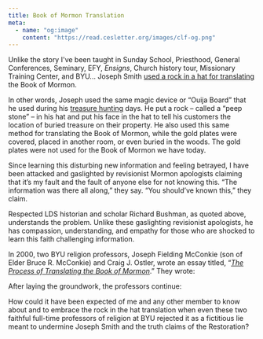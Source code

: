 ```yaml
---
title: Book of Mormon Translation
meta:
  - name: "og:image"
    content: "https://read.cesletter.org/images/clf-og.png"
---
```


<RedTitleBar
  title="Book of Mormon Translation"
  subtitle="Concerns & Questions"
/>

<QuoteWithReference
  quote="I will begin by saying that we still have pictures on our Ward bulletin boards of Joseph Smith with the Gold Plates in front of him. That has become an irksome point and I think it is something the church should pay attention to. Because anyone who studies the history knows that is not what happened. There is no church historian who says that is what happened and yet it is being propagated by the church and it feeds into the notion that the church is trying to cover up embarrassing episodes and is sort of prettifying its own history.
  So, I think we ought to just stop that immediately. I am not sure we need a lot of pictures in our chapels of Joseph looking into his hat, but we certainly should tell our children that is how it worked... It’s weird. It’s a weird picture. It implies it’s like darkening a room when we show slides. It implies that there is an image appearing in that stone and the light would make it more difficult to see that image. So, that implies a translation that’s a reading and so gives us a little clue about the whole translation process. It also raises the strange question, **‘What in the world are the plates for? Why do we need them on the table if they are just wrapped up into a cloth while he looks into a seer stone?’**"
  attribution="Richard Bushman, LDS Scholar, Historian, Patriarch"
  source="FairMormon Podcast, Episode 3: Richard L. Bushman P.1, 47:25"
  link="https://www.cesletter.org/bom-translation/1"
/>

Unlike the story I've been taught in Sunday School, Priesthood, General Conferences, Seminary, EFY, _Ensigns_, Church history tour, Missionary Training Center, and BYU... Joseph Smith [used a rock in a hat for translating](https://www.cesletter.org/bom-translation/2) the Book of Mormon.

In other words, Joseph used the same magic device or “Ouija Board” that he used during his [treasure hunting](https://www.cesletter.org/bom-translation/3) days. He put a rock – called a “peep stone” – in his hat and put his face in the hat to tell his customers the location of buried treasure on their property. He also used this same method for translating the Book of Mormon, while the gold plates were covered, placed in another room, or even buried in the woods. The gold plates were not used for the Book of Mormon we have today.

<UpdateBox content="These facts are now officially confirmed in the Church’s December 2013 _[Book of Mormon Translation](https://www.cesletter.org/bom-translation)_ essay. The Church later admitted these facts in its [October 2015 _Ensign_](https://www.cesletter.org/bom-translation/5), where they include a photograph of the actual rock that Joseph Smith used to place in his hat for the Book of Mormon translation. Additional photos of the rock can be viewed on [lds.org](https://www.cesletter.org/bom-translation/6). In June 2016, President Dieter F. Uchtdorf posted on his Facebook page [comparing the seer stone in the hat Book of Mormon translation to his iPhone](https://www.cesletter.org/bom-translation/7). FairMormon posted [new Book of Mormon translation artwork](https://www.cesletter.org/bom-translation/8) showing Joseph Smith’s face in a hat." />

<ImageWithCaption src="/images/bom-translation-portrayals.jpg"
  title="Book of Mormon Translation that the Church portrayed and still portrays to its members:" />

<ImageWithCaption src="/images/bom-translation-actual.jpg"
  title="Book of Mormon Translation as it actually happened" />

Since learning this disturbing new information and feeling betrayed, I have been attacked and gaslighted by revisionist Mormon apologists claiming that it’s my fault and the fault of anyone else for not knowing this. “The information was there all along,” they say. “You should’ve known this,” they claim.

Respected LDS historian and scholar Richard Bushman, as quoted above, understands the problem. Unlike these gaslighting revisionist apologists, he has compassion, understanding, and empathy for those who are shocked to learn this faith challenging information.

In 2000, two BYU religion professors, Joseph Fielding McConkie (son of Elder Bruce R. McConkie) and Craig J. Ostler, wrote an essay titled, “_[The Process of Translating the Book of Mormon](https://www.cesletter.org/bom-translation/9)_.” They wrote:

<IndentedQuote quote="Thus, everything we have in the Book of Mormon, according to Mr. Whitmer, was translated by placing the chocolate-colored stone in a hat into which Joseph would bury his head so as to close out the light. While doing so he could see ‘an oblong piece of parchment, on which the hieroglyphics would appear,’ and below the ancient writing, the translation would be given in English. Joseph would then read this to Oliver Cowdery, who in turn would write it. If he did so correctly, the characters and the interpretation would disappear and be replaced by other characters with their interpretation." />

After laying the groundwork, the professors continue:

<IndentedQuote
  quote="Finally, the testimony of David Whitmer simply does not accord with the divine pattern. If Joseph Smith translated everything that is now in the Book of Mormon without using the gold plates, we are left to wonder why the plates were necessary in the first place. It will be remembered that possession of the plates placed the Smith family in considerable danger, causing them a host of difficulties. If the plates were not part of the translation process, this would not have been the case. It also leaves us wondering why the Lord directed the writers of the Book of Mormon to take a duplicate record of the plates of Lehi. This provision which compensated for the loss of the 116 pages would have served no purpose either.
  Further, we would be left to wonder why it was necessary for Moroni to instruct Joseph each year for four years before he was entrusted with the plates. We would also wonder why it was so important for Moroni to show the plates to the three witnesses, including David Whitmer. And why did the Lord have the Prophet show the plates to the eight witnesses? Why all this flap and fuss if the Prophet didn’t really have the plates and if they were not used in the process of translation?
  What David Whitmer is asking us to believe is that the Lord had Moroni seal up the plates and the means by which they were to be translated hundreds of years before they would come into Joseph Smith’s possession and then decided to have the Prophet use a seer stone found while digging a well so that none of these things would be necessary after all. Is this, we would ask, really a credible explanation of the way the heavens operate?" />

How could it have been expected of me and any other member to know about and to embrace the rock in the hat translation when even these two faithful full-time professors of religion at BYU rejected it as a fictitious lie meant to undermine Joseph Smith and the truth claims of the Restoration?
